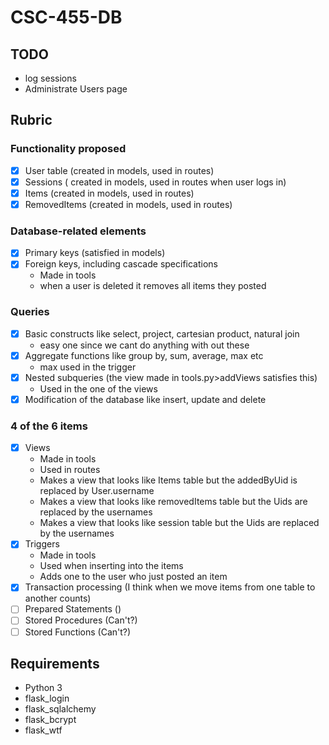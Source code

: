 # CSC-455-DB
## TODO
 * log sessions
 * Administrate Users page

## Rubric
### Functionality proposed
 * [X] User table (created in models, used in routes)
 * [X] Sessions ( created in models, used in routes when user logs in)
 * [X] Items (created in models, used in routes)
 * [X] RemovedItems (created in models, used in routes)

### Database-related elements
 * [X] Primary keys (satisfied in models)
 * [X] Foreign keys, including cascade specifications
    * Made in tools
    * when a user is deleted it removes all items they posted

### Queries
 * [X] Basic constructs like select, project, cartesian product, natural join
    * easy one since we cant do anything with out these
 * [X] Aggregate functions like group by, sum, average, max etc 
    * max used in the trigger
 * [X] Nested subqueries (the view made in tools.py>addViews satisfies this)
    * Used in the one of the views
 * [X] Modification of the database like insert, update and delete
 
### 4 of the 6 items
 * [X] Views
    * Made in tools
    * Used in routes
    * Makes a view that looks like Items table but the addedByUid is replaced by User.username
    * Makes a view that looks like removedItems table but the Uids are replaced by the usernames
    * Makes a view that looks like session table but the Uids are replaced by the usernames
 * [X] Triggers
    * Made in tools
    * Used when inserting into the items 
    * Adds one to the user who just posted an item
 * [X] Transaction processing (I think when we move items from one table to another counts)
 * [ ] Prepared Statements ()
 * [ ] Stored Procedures (Can't?)
 * [ ] Stored Functions (Can't?)

## Requirements
 * Python 3
  * flask_login
  * flask_sqlalchemy
  * flask_bcrypt
  * flask_wtf


